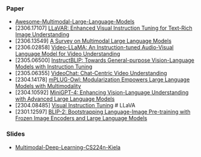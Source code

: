 ### Paper
- [Awesome-Multimodal-Large-Language-Models](https://github.com/BradyFU/Awesome-Multimodal-Large-Language-Models)
- [2306.17107] [LLaVAR: Enhanced Visual Instruction Tuning for Text-Rich Image Understanding](https://arxiv.org/abs/2306.17107)
- [2306.13549] [A Survey on Multimodal Large Language Models](https://arxiv.org/abs/2306.13549)
- [2306.02858] [Video-LLaMA: An Instruction-tuned Audio-Visual Language Model for Video Understanding](https://arxiv.org/abs/2306.02858)
- [2305.06500] [InstructBLIP: Towards General-purpose Vision-Language Models with Instruction Tuning](https://arxiv.org/abs/2305.06500)
- [2305.06355] [VideoChat: Chat-Centric Video Understanding](https://arxiv.org/abs/2305.06355)
- [2304.14178] [mPLUG-Owl: Modularization Empowers Large Language Models with Multimodality](https://arxiv.org/abs/2304.14178)
- [2304.10592] [MiniGPT-4: Enhancing Vision-Language Understanding with Advanced Large Language Models](https://arxiv.org/abs/2304.10592)
- [2304.08485] [Visual Instruction Tuning](https://arxiv.org/abs/2304.08485) # LLaVA
- [2301.12597] [BLIP-2: Bootstrapping Language-Image Pre-training with Frozen Image Encoders and Large Language Models](https://arxiv.org/abs/2301.12597)

### Slides
- [Multimodal-Deep-Learning-CS224n-Kiela](https://web.stanford.edu/class/cs224n/slides/Multimodal-Deep-Learning-CS224n-Kiela.pdf)
